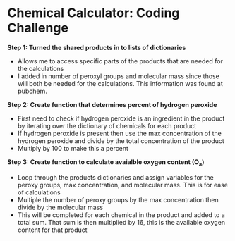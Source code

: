 # Chemical Calculator: Coding Challenge


**Step 1: Turned the shared products in to lists of dictionaries**
 - Allows me to access specific parts of the products that are needed for the calculations
 - I added in number of peroxyl groups and molecular mass since those will both be needed for the calculations. This information was found at pubchem.

**Step 2: Create function that determines percent of hydrogen peroxide**
- First need to check if hydrogen peroxide is an ingredient in the product by iterating over the dictionary of chemicals for each product
- If hydrogen peroxide is present then use the max concentration of the hydrogen peroxide and divide by the total concentration of the product
- Multiply by 100 to make this a percent

**Step 3: Create function to calculate avaialble oxygen content (O<sub>a</sub>)**
- Loop through the products dictionaries and assign variables for the peroxy groups, max concentration, and molecular mass. This is for ease of calculations
- Multiple the number of peroxy groups by the max concentration then divide by the molecular mass
- This will be completed for each chemical in the product and added to a total sum. That sum is then multiplied by 16, this is the available oxygen content for that product
